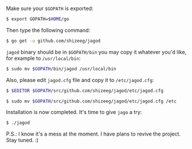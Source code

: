 Make sure your `$GOPATH` is exported:
```sh
$ export GOPATH=$HOME/go
```

Then type the following command:

```sh
$ go get -u github.com/shizeeg/jagod
```

`jagod` binary should be in `$GOPATH/bin` you may copy it whatever you'd like, for example to `/usr/local/bin`:
```sh
$ sudo mv $GOPATH/bin/jagod /usr/local/bin
```

Also, please edit `jagod.cfg` file and copy it to `/etc/jagod.cfg`:
```sh
$ $EDITOR $GOPATH/src/github.com/shizeeg/jagod/etc/jagod.cfg
```
```sh
$ sudo mv $GOPATH/src/github.com/shizeeg/jagod/etc/jagod.cfg /etc
```

Installation is now completed. It's time to give `jago` a try:
```sh
$ ./jagod
```
P.S.: I know it's a mess at the moment. I have plans to revive the project. Stay tuned. :)
